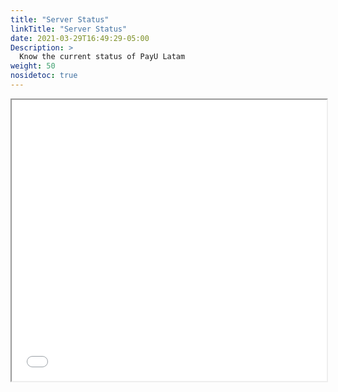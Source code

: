 ```yaml
---
title: "Server Status"
linkTitle: "Server Status"
date: 2021-03-29T16:49:29-05:00
Description: >
  Know the current status of PayU Latam
weight: 50
nosidetoc: true
---
```

<iframe src="//status.payulatam.com/" style="width:100%;height:450px"></iframe>

